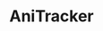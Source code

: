# AniTracker
[logo]: https://github.com/adam-p/markdown-here/raw/master/src/common/images/icon48.png "Logo Title Text 2"
